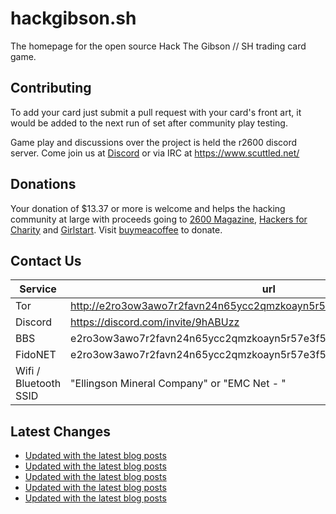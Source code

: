 # hackgibson.sh
The homepage for the open source Hack The Gibson // SH trading card game.


## Contributing

To add your card just submit a pull request with your card's front art, it would be added to the next run of set after community play testing.

Game play and discussions over the project is held the r2600 discord server. Come join us at [Discord](https://discord.com/invite/9hABUzz) or via IRC at https://www.scuttled.net/


## Donations

Your donation of $13.37 or more is welcome and helps the hacking community at large with proceeds going to [2600 Magazine](https://2600.com/), [Hackers for Charity](https://hackersforcharity.org) and [Girlstart](https://girlstart.org).  Visit [buymeacoffee](https://www.buymeacoffee.com/hackgibson.sh) to donate.


## Contact Us

Service | url
-|-
Tor | http://e2ro3ow3awo7r2favn24n65ycc2qmzkoayn5r57e3f56nvjwdcgg32ad.onion
Discord | https://discord.com/invite/9hABUzz
BBS | e2ro3ow3awo7r2favn24n65ycc2qmzkoayn5r57e3f56nvjwdcgg32ad.onion:23
FidoNET | e2ro3ow3awo7r2favn24n65ycc2qmzkoayn5r57e3f56nvjwdcgg32ad.onion:24554
Wifi / Bluetooth SSID | "Ellingson Mineral Company" or "EMC Net - <fidonet address>"

## Latest Changes
<!-- BLOG-POST-LIST:START -->
- [Updated with the latest blog posts](https://github.com/DFW2600/hackgibson.sh/commit/4bcbfe84edb3e07d974a316fe2b0319c9decf5ed)
- [Updated with the latest blog posts](https://github.com/DFW2600/hackgibson.sh/commit/9ebf09a6630113595d30776847489e81be1673d4)
- [Updated with the latest blog posts](https://github.com/DFW2600/hackgibson.sh/commit/7a9b53c608a065d4ea24ad25f7a8831beb8fa6e0)
- [Updated with the latest blog posts](https://github.com/DFW2600/hackgibson.sh/commit/76174186faad86da6693239b7b142ee66c7582f7)
- [Updated with the latest blog posts](https://github.com/DFW2600/hackgibson.sh/commit/d5de64d10ea2b2a439cf094c36b2237ff6a4eb5e)
<!-- BLOG-POST-LIST:END -->

